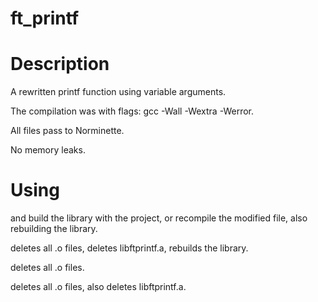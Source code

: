 # ft_printf
# Description
A rewritten printf function using variable arguments.

The compilation was with flags: gcc -Wall -Wextra -Werror.

All files pass to Norminette.

No memory leaks.

# Using

<make> and <make all> build the library with the project, or recompile the modified file, also rebuilding the library.

<make re> deletes all .o files, deletes libftprintf.a, rebuilds the library.

<make clean> deletes all .o files.

<make fclean> deletes all .o files, also deletes libftprintf.a.
